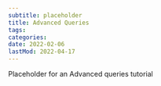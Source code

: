 ```yaml
---
subtitle: placeholder
title: Advanced Queries
tags:
categories:
date: 2022-02-06
lastMod: 2022-04-17
---
```

Placeholder for an Advanced queries tutorial
